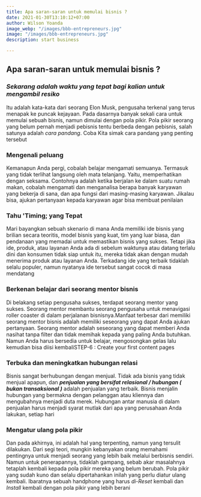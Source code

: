 ```yaml
---
title: Apa saran-saran untuk memulai bisnis ?
date: 2021-01-30T13:10:12+07:00
author: Wilson Yoanda
image_webp: "/images/bbb-entrepreneurs.jpg"
image: "/images/bbb-entrepreneurs.jpg"
description: start business

---
```

## Apa saran-saran untuk memulai bisnis ?

### **_Sekarang adalah waktu yang tepat bagi kalian untuk mengambil resiko_**

Itu adalah kata-kata dari seorang Elon Musk, pengusaha terkenal yang terus menapak ke puncak kejayaan. Pada dasarnya banyak sekali cara untuk memulai sebuah bisnis, namun dimulai dengan pola pikir. Pola pikir seorang yang belum pernah menjadi pebisnis tentu berbeda dengan pebisnis, salah satunya adalah _cara pandang_. Coba Kita simak cara pandang yang penting tersebut

### **Mengenali peluang**

Kemanapun Anda pergi, cobalah belajar mengamati semuanya. Termasuk yang tidak terlihat langsung oleh mata telanjang. Yaitu, memperhatikan dengan seksama. Contohnya adalah ketika berjalan ke dalam suatu rumah makan, cobalah mengamati dan menganalisa berapa banyak karyawan yang bekerja di sana, dan apa fungsi dari masing-masing karyawan. Jikalau bisa, ajukan pertanyaan kepada karyawan agar bisa membuat penilaian

### **Tahu 'Timing; yang Tepat**

Mari bayangkan sebuah skenario di mana Anda memiliki ide bisnis yang brilian secara teoritis, model bisnis yang kuat, tim yang luar biasa, dan pendanaan yang memadai untuk memastikan bisnis yang sukses. Tetapi jika ide, produk, atau layanan Anda ada di sebelum waktunya atau datang terlalu dini dan konsumen tidak siap untuk itu, mereka tidak akan dengan mudah menerima produk atau layanan Anda. Terkadang ide yang terbaik tidaklah selalu populer, namun nyatanya ide tersebut sangat cocok di masa mendatang

### **Berkenan belajar dari seorang mentor bisnis**

Di belakang setiap pengusaha sukses, terdapat seorang mentor yang sukses. Seorang mentor membantu seorang pengusaha untuk menavigasi roller coaster di dalam perjalanan bisnisnya.Manfaat terbesar dari memiliki seorang mentor bisnis adalah memiliki seseorang yang dapat Anda ajukan pertanyaan. Seorang mentor adalah seseorang yang dapat memberi Anda nasihat tanpa filter dan tidak memihak kepada yang paling Anda butuhkan. Namun Anda harus bersedia untuk belajar, mengosongkan gelas lalu kemudian bisa diisi kembaliSTEP-6 : Create your first content pages

### **Terbuka dan meningkatkan hubungan relasi**

Bisnis sangat berhubungan dengan menjual. Tidak ada bisnis yang tidak menjual apapun, dan **_penjualan yang bersifat relasional / hubungan ( bukan transaksional )_** adalah penjualan yang terbaik. Bisnis menjalin hubungan yang bermakna dengan pelanggan atau kliennya dan mengubahnya menjadi duta merek. Hubungan antar manusia di dalam penjualan harus menjadi syarat mutlak dari apa yang perusahaan Anda lakukan, setiap hari

### **Mengatur ulang pola pikir**

Dan pada akhirnya, ini adalah hal yang terpenting, namun yang tersulit dilakukan. Dari segi teori, mungkin kebanyakan orang memahami pentingnya untuk menjadi seorang yang lebih baik melalui berbisnis sendiri. Namun untuk penerapannya, tidaklah gampang, sebab akar masalahnya tetaplah kembali kepada pola pikir mereka yang belum berubah. Pola pikir yang sudah kuno dan selalu dipertahankan inilah yang perlu diatur ulang kembali. Ibaratnya sebuah handphone yang harus _di-Reset_ kembali dan _Install_ kembali dengan pola pikir yang lebih berani
